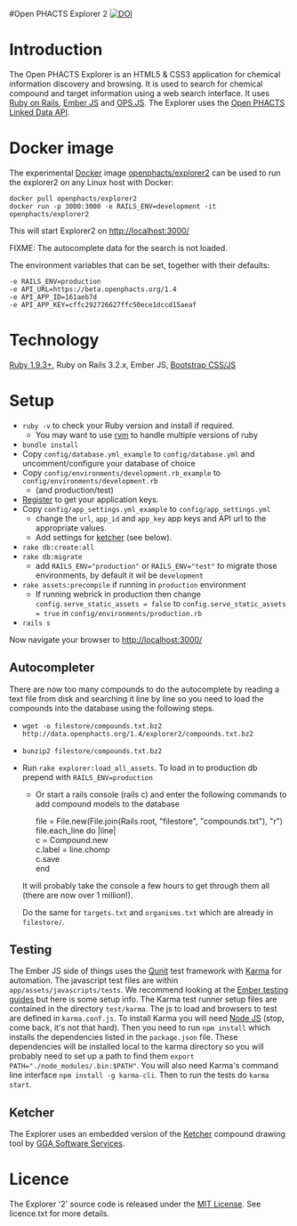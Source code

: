 #Open PHACTS Explorer 2 [![DOI](https://zenodo.org/badge/doi/10.5281/zenodo.15551.svg)](http://dx.doi.org/10.5281/zenodo.15551)

Introduction
============

The Open PHACTS Explorer is an HTML5 & CSS3 application for chemical information discovery and browsing. It is used to search for chemical compound and target information using a web  search interface. It uses [Ruby on Rails](http://www.rubyonrails.org "Ruby on Rails Web Application framework"), [Ember JS](http://emberjs.com "Ember JS Javascript MVC framework") and [OPS.JS](http://github.com/openphacts/ops.js "OPS.JS Javascript library for accessing the Open PHACTS Linked Data API"). The Explorer uses the [Open PHACTS Linked Data API](http://dev.openphacts.org "Open PHACTS Linked Data API developer documentation and registration").

Docker image
============

The experimental [Docker](https://www.docker.com/) image [openphacts/explorer2](https://registry.hub.docker.com/u/openphacts/explorer2/)
can be used to run the explorer2 on any Linux host with Docker:

    docker pull openphacts/explorer2
    docker run -p 3000:3000 -e RAILS_ENV=development -it openphacts/explorer2 

This will start Explorer2 on [http://localhost:3000/](http://localhost:3000/)

FIXME: The autocomplete data for the search is not loaded.

The environment variables that can be set, together with their defaults:

```
-e RAILS_ENV=production
-e API_URL=https://beta.openphacts.org/1.4
-e API_APP_ID=161aeb7d
-e API_APP_KEY=cffc292726627ffc50ece1dccd15aeaf
```

Technology
==========

[Ruby 1.9.3+](http://ruby-lang.org "Ruby dynamic, open source programming language"), Ruby on Rails 3.2.x, Ember JS, [Bootstrap CSS/JS](http://getbootstrap.com/2.3.2/, "Bootstrap CSS and Javascript widgets")

Setup
=====

* `ruby -v` to check your Ruby version and install if required. 
  * You may want to use [rvm](https://rvm.io/) to handle multiple versions of ruby
* `bundle install` 
* Copy `config/database.yml_example` to `config/database.yml` and uncomment/configure your database of choice
* Copy `config/environments/development.rb_example` to `config/environments/development.rb`
  * (and production/test)
* [Register](http://dev.openphacts.org "Open PHACTS developer home") to get your application keys.
* Copy `config/app_settings.yml_example` to `config/app_settings.yml` 
  * change the `url`, `app_id` and `app_key` app keys and API url to the appropriate values. 
  * Add settings for [ketcher](#ketcher) (see below).
* `rake db:create:all`
* `rake db:migrate`
  * add `RAILS_ENV="production"` or `RAILS_ENV="test"` to migrate those environments, by default it wil be `development`
* `rake assets:precompile` if running in `production` environment
  * If running webrick in production then change `config.serve_static_assets = false` to `config.serve_static_assets = true` in `config/environments/production.rb`
* `rails s`

Now navigate your browser to [http://localhost:3000/](http://localhost:3000/)

Autocompleter
-------------
There are now too many compounds to do the autocomplete by reading a text file from disk and searching it line by line so you need to load the compounds into the database using the following steps.  

* `wget -o filestore/compounds.txt.bz2 http://data.openphacts.org/1.4/explorer2/compounds.txt.bz2`
* `bunzip2 filestore/compounds.txt.bz2`
* Run `rake explorer:load_all_assets`. To load in to production db prepend with `RAILS_ENV=production`
  * Or start a rails console (rails c) and enter the following commands to add compound models to the database  

    file = File.new(File.join(Rails.root, "filestore", "compounds.txt"), "r")  
    file.each_line do |line|  
    c = Compound.new  
    c.label = line.chomp  
    c.save  
    end

  It will probably take the console a few hours to get through them all (there are now over 1 million!). 

  Do the same for `targets.txt` and `organisms.txt` which are already in `filestore/`.

Testing
-------
The Ember JS side of things uses the [Qunit](http://qunitjs.com/ "Qunit JavaScript test framework") test framework with [Karma](https://github.com/karma-runner/karma "Karma test runner") for automation. The javascript test files are within `app/assets/javascripts/tests`. We recommend looking at the [Ember testing guides](http://emberjs.com/guides/testing/ "Ember testing guides") but here is some setup info. The Karma test runner setup files are contained in the directory `test/karma`. The js to load and browsers to test are defined in `karma.conf.js`. To install Karma you will need [Node JS](http://nodejs.org/ "Node JS") (stop, come back, it's not that hard). Then you need to run `npm install` which installs the dependencies listed in the `package.json` file. These dependencies will be installed local to the karma directory so you will probably need to set up a path to find them `export PATH="./node_modules/.bin:$PATH"`. You will also need Karma's command line interface `npm install -g karma-cli`. Then to run the tests do `karma start`.

Ketcher
-------
The Explorer uses an embedded version of the [Ketcher](http://ggasoftware.com/opensource/ketcher "Ketcher tool for drawing chemical compounds") compound drawing tool by [GGA Software Services](http://ggasoftware.com "GGA Software Services"). 

Licence
=======
The Explorer '2' source code is released under the [MIT License](http://opensource.org/licenses/MIT "MIT License for software"). See licence.txt for more details.
